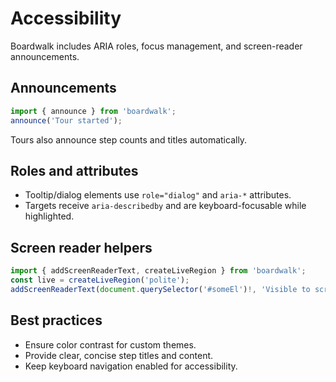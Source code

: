 # Accessibility

Boardwalk includes ARIA roles, focus management, and screen-reader announcements.

## Announcements
```ts
import { announce } from 'boardwalk';
announce('Tour started');
```
Tours also announce step counts and titles automatically.

## Roles and attributes
- Tooltip/dialog elements use `role="dialog"` and `aria-*` attributes.
- Targets receive `aria-describedby` and are keyboard-focusable while highlighted.

## Screen reader helpers
```ts
import { addScreenReaderText, createLiveRegion } from 'boardwalk';
const live = createLiveRegion('polite');
addScreenReaderText(document.querySelector('#someEl')!, 'Visible to screen readers only');
```

## Best practices
- Ensure color contrast for custom themes.
- Provide clear, concise step titles and content.
- Keep keyboard navigation enabled for accessibility.
